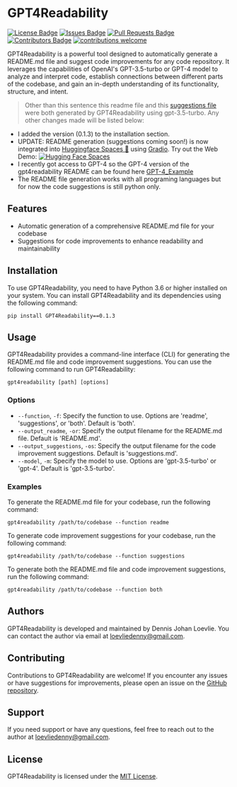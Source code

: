 # GPT4Readability

[![License Badge](https://img.shields.io/github/license/loevlie/GPT4Readability)](https://github.com/loevlie/GPT4Readability/blob/main/LICENSE)
[![Issues Badge](https://img.shields.io/github/issues/loevlie/GPT4Readability)](https://github.com/loevlie/GPT4Readability/issues)
[![Pull Requests Badge](https://img.shields.io/github/issues-pr/loevlie/GPT4Readability)](https://github.com/loevlie/GPT4Readability/pulls)
[![Contributors Badge](https://img.shields.io/github/contributors/loevlie/GPT4Readability)](https://github.com/loevlie/GPT4Readability/graphs/contributors)
[![contributions welcome](https://img.shields.io/badge/contributions-welcome-brightgreen.svg?style=flat)](https://github.com/dwyl/esta/issues)

GPT4Readability is a powerful tool designed to automatically generate a README.md file and suggest code improvements for any code repository. It leverages the capabilities of OpenAI's GPT-3.5-turbo or GPT-4 model to analyze and interpret code, establish connections between different parts of the codebase, and gain an in-depth understanding of its functionality, structure, and intent.

> Other than this sentence this readme file and this [suggestions file](https://github.com/loevlie/GPT4Readability/blob/main/suggestions.md) were both generated by GPT4Readability using gpt-3.5-turbo.  Any other changes made will be listed below:

* I added the version (0.1.3) to the installation section.
* UPDATE: README generation (suggestions coming soon!) is now integrated into [Huggingface Spaces 🤗](https://huggingface.co/spaces) using [Gradio](https://github.com/gradio-app/gradio). Try out the Web Demo: [![Hugging Face Spaces](https://img.shields.io/badge/%F0%9F%A4%97%20Hugging%20Face-Spaces-blue)](https://huggingface.co/spaces/JohanDL/GPT4Readability)
* I recently got access to GPT-4 so the GPT-4 version of the gpt4readability README can be found here [GPT-4_Example](https://github.com/loevlie/GPT4Readability/blob/main/Example_READMEs/gpt4readability_gpt4_readme.md)
* The README file generation works with all programing languages but for now the code suggestions is still python only. 

## Features

- Automatic generation of a comprehensive README.md file for your codebase
- Suggestions for code improvements to enhance readability and maintainability

## Installation

To use GPT4Readability, you need to have Python 3.6 or higher installed on your system. You can install GPT4Readability and its dependencies using the following command:

```shell
pip install GPT4Readability==0.1.3
```

## Usage

GPT4Readability provides a command-line interface (CLI) for generating the README.md file and code improvement suggestions. You can use the following command to run GPT4Readability:

```shell
gpt4readability [path] [options]
```

### Options

- `--function`, `-f`: Specify the function to use. Options are 'readme', 'suggestions', or 'both'. Default is 'both'.
- `--output_readme`, `-or`: Specify the output filename for the README.md file. Default is 'README.md'.
- `--output_suggestions`, `-os`: Specify the output filename for the code improvement suggestions. Default is 'suggestions.md'.
- `--model`, `-m`: Specify the model to use. Options are 'gpt-3.5-turbo' or 'gpt-4'. Default is 'gpt-3.5-turbo'.

### Examples

To generate the README.md file for your codebase, run the following command:

```shell
gpt4readability /path/to/codebase --function readme
```

To generate code improvement suggestions for your codebase, run the following command:

```shell
gpt4readability /path/to/codebase --function suggestions
```

To generate both the README.md file and code improvement suggestions, run the following command:

```shell
gpt4readability /path/to/codebase --function both
```

## Authors

GPT4Readability is developed and maintained by Dennis Johan Loevlie. You can contact the author via email at loevliedenny@gmail.com.

## Contributing

Contributions to GPT4Readability are welcome! If you encounter any issues or have suggestions for improvements, please open an issue on the [GitHub repository](https://github.com/loevlie/GPT4Readability/issues). 

## Support

If you need support or have any questions, feel free to reach out to the author at loevliedenny@gmail.com.

## License

GPT4Readability is licensed under the [MIT License](https://github.com/loevlie/GPT4Readability/blob/main/LICENSE).
